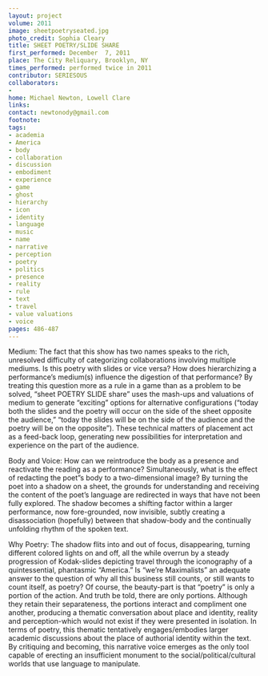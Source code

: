```yaml
---
layout: project
volume: 2011
image: sheetpoetryseated.jpg
photo_credit: Sophia Cleary
title: SHEET POETRY/SLIDE SHARE
first_performed: December  7, 2011
place: The City Reliquary, Brooklyn, NY
times_performed: performed twice in 2011
contributor: SERIESOUS
collaborators:
- 
home: Michael Newton, Lowell Clare
links: 
contact: newtonody@gmail.com
footnote: 
tags:
- academia
- America
- body
- collaboration
- discussion
- embodiment
- experience
- game
- ghost
- hierarchy
- icon
- identity
- language
- music
- name
- narrative
- perception
- poetry
- politics
- presence
- reality
- rule
- text
- travel
- value valuations
- voice
pages: 486-487
---
```


Medium: The fact that this show has two names speaks to the rich, unresolved difficulty of categorizing collaborations involving multiple mediums. Is this poetry with slides or vice versa? How does hierarchizing a performance’s medium(s) influence the digestion of that performance? By treating this question more as a rule in a game than as a problem to be solved, “sheet POETRY SLIDE share” uses the mash-ups and valuations of medium to generate “exciting” options for alternative configurations (“today both the slides and the poetry will occur on the side of the sheet opposite the audience,” “today the slides will be on the side of the audience and the poetry will be on the opposite”). These technical matters of placement act as a feed-back loop, generating new possibilities for interpretation and experience on the part of the audience. 

Body and Voice: How can we reintroduce the body as a presence and reactivate the reading as a performance? Simultaneously, what is the effect of redacting the poet”s body to a two-dimensional image? By turning the poet into a shadow on a sheet, the grounds for understanding and receiving the content of the poet’s language are redirected in ways that have not been fully explored. The shadow becomes a shifting factor within a larger performance, now fore-grounded, now invisible, subtly creating a disassociation (hopefully) between that shadow-body and the continually unfolding rhythm of the spoken text. 

Why Poetry: The shadow flits into and out of focus, disappearing, turning different colored lights on and off, all the while overrun by a steady progression of Kodak-slides depicting travel through the iconography of a quintessential, phantasmic “America.” Is “we’re Maximalists” an adequate answer to the question of why all this business still counts, or still wants to count itself, as poetry? Of course, the beauty-part is that “poetry” is only a portion of the action. And truth be told, there are only portions. Although they retain their separateness, the portions interact and compliment one another, producing a thematic conversation about place and identity, reality and perception-which would not exist if they were presented in isolation. In terms of poetry, this thematic tentatively engages/embodies larger academic discussions about the place of authorial identity within the text. By critiquing and becoming, this narrative voice emerges as the only tool capable of erecting an insufficient monument to the social/political/cultural worlds that use language to manipulate.

